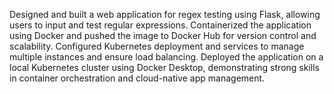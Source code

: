 Designed and built a web application for regex testing using Flask, allowing users to input and test regular expressions. Containerized the application using Docker and pushed the image to Docker Hub for version control and scalability. Configured Kubernetes deployment and services to manage multiple instances and ensure load balancing. Deployed the application on a local Kubernetes cluster using Docker Desktop, demonstrating strong skills in container orchestration and cloud-native app management.
